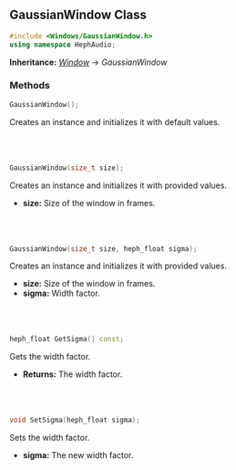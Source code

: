 ## GaussianWindow Class
```c++
#include <Windows/GaussianWindow.h>
using namespace HephAudio;
```
**Inheritance:** *[Window](/docs/HephAudio/Windows/Window.md)* -> *GaussianWindow*

### Methods
```c++
GaussianWindow();
```
Creates an instance and initializes it with default values.
<br><br><br><br>
```c++
GaussianWindow(size_t size);
```
Creates an instance and initializes it with provided values.
- **size:** Size of the window in frames.
<br><br><br><br>
```c++
GaussianWindow(size_t size, heph_float sigma);
```
Creates an instance and initializes it with provided values.
- **size:** Size of the window in frames.
- **sigma:** Width factor.
<br><br><br><br>
```c++
heph_float GetSigma() const;
```
Gets the width factor.
- **Returns:** The width factor.
<br><br><br><br>

```c++
void SetSigma(heph_float sigma);
```
Sets the width factor.
- **sigma:** The new width factor.
